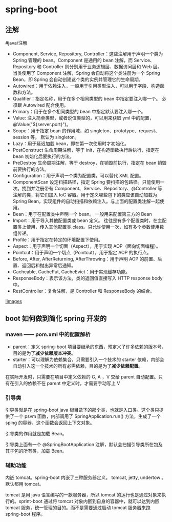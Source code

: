 # spring-boot

## 注解

#java/注解

- Component, Service, Repository, Controller：这些注解用于声明一个类为 Spring 管理的 bean。Component 是通用的 bean 注解，而 Service、Repository 和 Controller 则分别用于业务逻辑层、数据访问层和 Web 层。 当类使用了 Component 注解，Spring 会自动将这个类注册为一个 Spring Bean，即 Spring 会自动创建这个类的实例并管理它的生命周期。
- Autowired：用于依赖注入，一般用于引用类型注入，可以用于字段、构造函数和方法。
- Qualifier：指定名称，用于在多个相同类型的 bean 中指定要注入哪一个。 必须跟 Autowired 配合使用。
- Primary：用于在多个相同类型的 bean 中指定默认要注入哪一个。
- Value: 注入简单类型，或者说值类型的，可以用来获取 yml 中的配置， @Value("${server.port}")。
- Scope：用于指定 bean 的作用域，如 singleton、prototype、request、session 等。 默认为 singleton。
- Lazy：用于延迟加载 bean，即在第一次使用时才初始化。
- PostConstruct 生命周期注解，等于 init，在构造函数执行后执行，指定在 bean 初始化后要执行的方法。
- PreDestroy 生命周期注解，等于 destroy，在销毁前执行，指定在 bean 销毁前要执行的方法。
- Configuration：用于声明一个类为配置类，可以替代 XML 配置。
- ComponentScan 设定扫描路径，指定 Spring 要扫描的包路径。只能使用一次。找到并注册带有 Component、Service、Repository、\@Controller 等注解的类，将它们加入 IoC 容器。用于定义哪些包下的类应该自动加载为 Spring Bean，实现组件的自动扫描和依赖注入。与上面的配置类注解一起使用。
- Bean：用于在配置类中声明一个 bean。 一般用来配置第三方的 Bean
- Import：用于导入其他配置类或 bean 定义。 往往是有多个配置类时，在主配置类上使用，传入其他配置类.class。只允许使用一次，如有多个参数使用数组传递。
- Profile：用于指定在特定的环境配置下使用。
- Aspect：用于声明一个切面（Aspect），用于实现 AOP（面向切面编程）。
- Pointcut：用于声明一个切点（Pointcut），用于指定 AOP 的执行点。
- Before, After, AfterReturning, AfterThrowing：用于声明 AOP 的前置、后置、返回后和抛出异常后通知。
- Cacheable, CachePut, CacheEvict：用于实现缓存功能。
- ResponseBody：表示该方法，类的返回值直接写入 HTTP response body 中。
- RestController：复合注解，是 Controller 和 ResponseBody 的结合。

[!images]('./imgs/注解与xml.png')

## boot 如何做到简化 spring 开发的

### maven —— pom.xml 中的配置解析

- parent：定义 spring-boot 项目要继承的东西，预定义了许多依赖的版本号，目的是为了**减少依赖版本冲突**。
- starter：可以理解为依赖集合，只需要引入一个技术的 starter 依赖，内部会自动引入这一个技术的所有必需依赖，目的是为了**减少依赖配置**。

在实际开发时，只需要在项目中定义依赖的 G, A ，V 交给 parent 自动配置。只有在引入的依赖不在 parent 中定义时，才需要手动写上 V

### 引导类

引导类就是在 spring-boot java 根目录下的那个类，也就是入口类。这个类只提供了一个 psvm 函数，内部调用了 SpringApplication.run() 方法，生成了一个 sping 的容器，这个函数会返回上下文对象。

引导类的作用就是加载 Bean。

引导类上面有一个 @SpringBootApplication 注解，默认会扫描引导类所在包及其子包的所有类，加载 Bean。

### 辅助功能

内嵌 tomcat。spring-boot 内嵌了三种服务器定义。 tomcat, jetty, undertow 。 默认都用 tomcat。

tomcat 是用 java 语言编写的一款服务器，所以 tomcat 的运行也是通过对象来执行的。sprint-boot 通过将 tomcat 对象内嵌到自身的容器中，就可以达到内嵌 tomcat 服务，统一管理的目的。而不是需要通过启动 tomcat 服务器来跑 spring-boot 程序。
